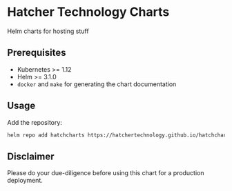 # Hatcher Technology Charts

Helm charts for hosting stuff

## Prerequisites

- Kubernetes >= 1.12
- Helm >= 3.1.0
- `docker` and `make` for generating the chart documentation

## Usage

Add the repository:

```bash
helm repo add hatchcharts https://hatchertechnology.github.io/hatchcharts
```


## Disclaimer

Please do your due-diligence before using this chart for a production deployment.